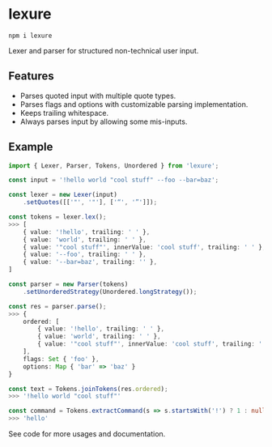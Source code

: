# lexure

`npm i lexure`  

Lexer and parser for structured non-technical user input.  

## Features

- Parses quoted input with multiple quote types.
- Parses flags and options with customizable parsing implementation.
- Keeps trailing whitespace.
- Always parses input by allowing some mis-inputs.

## Example

```ts
import { Lexer, Parser, Tokens, Unordered } from 'lexure';

const input = '!hello world "cool stuff" --foo --bar=baz';

const lexer = new Lexer(input)
    .setQuotes([['"', '"'], ['“', '”']]);

const tokens = lexer.lex();
>>> [
    { value: '!hello', trailing: ' ' },
    { value: 'world', trailing: ' ' },
    { value: '"cool stuff"', innerValue: 'cool stuff', trailing: ' ' },
    { value: '--foo', trailing: ' ' },
    { value: '--bar=baz', trailing: '' },
]

const parser = new Parser(tokens)
    .setUnorderedStrategy(Unordered.longStrategy());

const res = parser.parse();
>>> {
    ordered: [
        { value: '!hello', trailing: ' ' },
        { value: 'world', trailing: ' ' },
        { value: '"cool stuff"', innerValue: 'cool stuff', trailing: ' ' }
    ],
    flags: Set { 'foo' },
    options: Map { 'bar' => 'baz' }
}

const text = Tokens.joinTokens(res.ordered);
>>> '!hello world "cool stuff"'

const command = Tokens.extractCommand(s => s.startsWith('!') ? 1 : null, res.ordered);
>>> 'hello'
```

See code for more usages and documentation.
